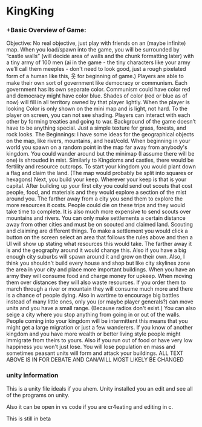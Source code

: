 # KingKing

### +Basic Overview of Game:                                                    

Objective: No real objective, just play with friends on an (maybe infinite) map.
When you load/spawn into the game, you will be surrounded by “castle walls” (will decide area of walls and the chunk formatting later) with a tiny army of 100 men (ai in the game - the tiny characters like your army we’ll call them meeples - don't need to look good, just a rough pixelated form of a human like this, 웃 for beginning of game.) Players are able to make their own sort of government like democracy or communism. Each government has its own separate color. Communism could have color red and democracy might have color blue. Shades of color (red or blue as of now) will fill in all territory owned by that player lightly. When the player is looking Color is only shown on the mini map and is light, not hard. To the player on screen, you can not see shading. Players can interact with each other by forming treaties and going to war. Background of the game doesn’t have to be anything special. Just a simple texture for grass, forests, and rock looks.
The Beginnings:
I have some ideas for the geographical objects on the map, like rivers, mountains, and heat/cold. When beginning in your world you spawn on a random point in the map far away from anybody's kingdom. You could wander around but the minimap (I assume there will be one) is shrouded in mist. Similarly to Kingdoms and castles, there would be fertility and resource outcrops. To start your kingdom you would plant down a flag and claim the land. (The map would probably be split into squares or hexagons) Next, you build your keep. Wherever your keep is that is your capital. After building up your first city you could send out scouts that cost people, food, and materials and they would explore a section of the mist around you. The farther away from a city you send them to explore the more resources it costs. People could die on these trips and they would take time to complete. It is also much more expensive to send scouts over mountains and rivers. You can only make settlements a certain distance away from other cities and must be on scouted and claimed land. Scouting and claiming are different things. To make a settlement you would click a button on the screen select an area that follows the rules above and then a UI will show up stating what resources this would take. The farther away it is and the geography around it would change this. Also if you have a big enough city suburbs will spawn around it and grow on their own. Also, I think you shouldn't build every house and shop but like city skylines zone the area in your city and place more important buildings. When you have an army they will consume food and charge money for upkeep. When moving them over distances they will also waste resources. If you order them to march through a river or mountain they will consume much more and there is a chance of people dying. Also in wartime to encourage big battles instead of many little ones, only you (or maybe player generals?) can move units and you have a small range. (Because radios don't exist.) You can also seige a city where you stop anything from going in or out of the walls. People coming into your kingdom will be intermittent this means that you might get a large migration or just a few wanderers. If you know of another kingdom and you have more wealth or better living style people might immigrate from theirs to yours. Also if you run out of food or have very low happiness you won't just lose. You will lose population en mass and sometimes peasant units will form and attack your buildings.
ALL TEXT ABOVE IS IN FOR DEBATE AND CAN/WILL MOST LIKELY BE CHANGED


### unity information
This is a unity file ideals if you ahem. Unity installed you an edit and see all of the programs on unity.

Also it can be open in vs code if you are cr4eating and editing in c.

This is still in beta
